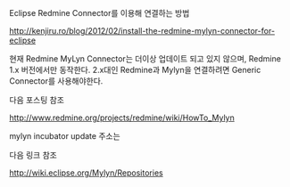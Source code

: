 Eclipse Redmine Connector를 이용해 연결하는 방법

http://kenjiru.ro/blog/2012/02/install-the-redmine-mylyn-connector-for-eclipse


현재 Redmine MyLyn Connector는 더이상 업데이트 되고 있지 않으며, Redmine 1.x 버전에서만 동작한다. 2.x대인 Redmine과 Mylyn을 연결하려면 Generic Connector를 사용해야한다.

다음 포스팅 참조

http://www.redmine.org/projects/redmine/wiki/HowTo_Mylyn

mylyn incubator update 주소는


다음 링크 참조

http://wiki.eclipse.org/Mylyn/Repositories
